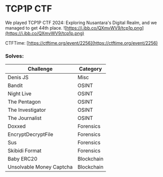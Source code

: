 # TCP1P CTF

We played TCP1P CTF 2024: Exploring Nusantara's Digital Realm, and we managed to get 44th place. 
![https://i.ibb.co/QXmvWV9/tcp1p.png](https://i.ibb.co/QXmvWV9/tcp1p.png)

CTFTime: [https://ctftime.org/event/2256](https://ctftime.org/event/2256)

### Solves:

| Challenge           | Category   |
|---------------------|------------|
| Denis JS            | Misc       |
| Bandit            | OSINT       |
| Night Live            | OSINT       |
| The Pentagon            | OSINT       |
| The Investigator            | OSINT       |
| The Journalist            | OSINT       |
| Doxxed          | Forensics     |
| EncryptDecryptFile           | Forensics     |
| Sus            | Forensics     |
| Skibidi Format           | Forensics     |
| Baby ERC20          | Blockchain     |
| Unsolvable Money Captcha          | Blockchain     |
